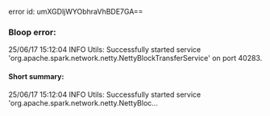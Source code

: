 error id: umXGDljWYObhraVhBDE7GA==
### Bloop error:

25/06/17 15:12:04 INFO Utils: Successfully started service 'org.apache.spark.network.netty.NettyBlockTransferService' on port 40283.
#### Short summary: 

25/06/17 15:12:04 INFO Utils: Successfully started service 'org.apache.spark.network.netty.NettyBloc...